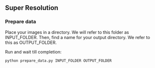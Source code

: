 ## Super Resolution

### Prepare data
Place your images in a directory. We will refer to this folder as INPUT_FOLDER.
Then, find a name for your output directory. We refer to this as OUTPUT_FOLDER.

Run and wait till completion:

``python prepare_data.py INPUT_FOLDER OUTPUT_FOLDER``